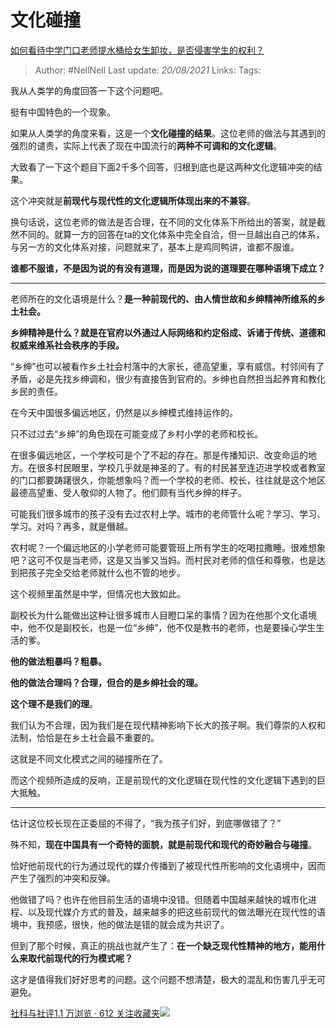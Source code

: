 # 文化碰撞
[如何看待中学门口老师提水桶给女生卸妆，是否侵害学生的权利？](https://www.zhihu.com/question/345415605/answer/821975482)

> Author: #NellNell
Last update: *20/08/2021*
Links:
Tags:

我从人类学的角度回答一下这个问题吧。

挺有中国特色的一个现象。

如果从人类学的角度来看，这是一个**文化碰撞的结果**。这位老师的做法与其遇到的强烈的谴责，实际上代表了现在中国流行的**两种不可调和的文化逻辑**。

大致看了一下这个题目下面2千多个回答，归根到底也是这两种文化逻辑冲突的结果。

这个冲突就是**前现代与现代性的文化逻辑所体现出来的不兼容**。

换句话说，这位老师的做法是否合理，在不同的文化体系下所给出的答案，就是截然不同的。就算一方的回答在ta的文化体系中完全自洽，但一旦越出自己的体系，与另一方的文化体系对接，问题就来了，基本上是鸡同鸭讲，谁都不服谁。

**谁都不服谁，不是因为说的有没有道理，而是因为说的道理要在哪种语境下成立？**

---

老师所在的文化语境是什么？**是一种前现代的、由人情世故和乡绅精神所维系的乡土社会。**

**乡绅精神是什么？就是在官府以外通过人际网络和约定俗成、诉诸于传统、道德和权威来维系社会秩序的手段。**

“乡绅”也可以被看作乡土社会村落中的大家长，德高望重，享有威信。村邻间有了矛盾，必是先找乡绅调和，很少有直接告到官府的。乡绅也自然担当起养育和教化乡民的责任。

在今天中国很多偏远地区，仍然是以乡绅模式维持运作的。

只不过过去“乡绅”的角色现在可能变成了乡村小学的老师和校长。

在很多偏远地区，一个学校可是个了不起的存在。那是传播知识、改变命运的地方。在很多村民眼里，学校几乎就是神圣的了。有的村民甚至连迈进学校或者教室的门口都要踌躇很久，你能想象吗？而一个学校的老师、校长，往往就是这个地区最德高望重、受人敬仰的人物了。他们颇有当代乡绅的样子。

可能我们很多城市的孩子没有去过农村上学。城市的老师管什么呢？学习、学习、学习。对吗？再多，就是僭越。

农村呢？一个偏远地区的小学老师可能要管班上所有学生的吃喝拉撒睡。很难想象吧？这可不仅是当老师，这是又当爹又当妈。而村民对老师的信任和尊敬，也是达到把孩子完全交给老师就什么也不管的地步。

这个视频里虽然是中学，但情况也大致如此。

副校长为什么能做出这种让很多城市人目瞪口呆的事情？因为在他那个文化语境中，他不仅是副校长，也是一位“乡绅”，他不仅是教书的老师，也是要操心学生生活的爹。

**他的做法粗暴吗？粗暴。**

**他的做法合理吗？合理，但合的是乡绅社会的理。**

**这个理不是我们的理**。

我们认为不合理，因为我们是在现代精神影响下长大的孩子啊。我们尊崇的人权和法制，恰恰是在乡土社会最不重要的。

这就是不同文化模式之间的碰撞所在了。

而这个视频所造成的反响，正是前现代的文化逻辑在现代性的文化逻辑下遇到的巨大抵触。

---

估计这位校长现在正委屈的不得了，“我为孩子们好，到底哪做错了？”

殊不知，**现在中国具有一个奇特的面貌，就是前现代和现代的奇妙融合与碰撞**。

恰好他前现代的行为通过现代的媒介传播到了被现代性所影响的文化语境中，因而产生了强烈的冲突和反弹。

他做错了吗？也许在他目前生活的语境中没错。但随着中国越来越快的城市化进程、以及现代媒介方式的普及，越来越多的把这些前现代的做法曝光在现代性的语境中，我预感，很快，他的做法是错的就会成为共识了。

但到了那个时候，真正的挑战也就产生了：**在一个缺乏现代性精神的地方，能用什么来取代前现代的行为模式呢？**

这才是值得我们好好思考的问题。这个问题不想清楚，极大的混乱和伤害几乎无可避免。

[社科与社评1.1 万浏览 · 612 关注收藏夹![](https://pic2.zhimg.com/80/v2-b2918ef3f9c19572ba524ac59316a917_1440w.png)](https://zhihu.com/collection/313819737)
